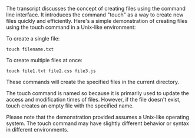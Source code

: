 The transcript discusses the concept of creating files using the command line interface. It introduces the command "touch" as a way to create new files quickly and efficiently. Here's a simple demonstration of creating files using the touch command in a Unix-like environment:

To create a single file:
```
touch filename.txt
```

To create multiple files at once:
```
touch file1.txt file2.css file3.js
```

These commands will create the specified files in the current directory.

The touch command is named so because it is primarily used to update the access and modification times of files. However, if the file doesn't exist, touch creates an empty file with the specified name.

Please note that the demonstration provided assumes a Unix-like operating system. The touch command may have slightly different behavior or syntax in different environments.
